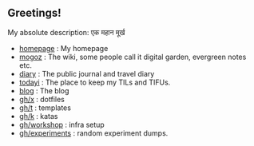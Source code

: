 ## Greetings!
My absolute description: एक महान मूर्ख

-   [homepage](https://geekodour.org) : My homepage
-   [mogoz](https://mogoz.geekodour.org) : The wiki, some people call it digital garden, evergreen notes etc.
-   [diary](https://diary.geekodour.org) : The public journal and travel diary
-   [todayi](https://ti.geekodour.org) : The place to keep my TILs and TIFUs.
-   [blog](https://blog.geekodour.org) : The blog
-   [gh/x](https://github.com/geekodour/x) : dotfiles
-   [gh/t](https://github.com/geekodour/t) : templates
-   [gh/k](https://github.com/geekodour/k) : katas
-   [gh/workshop](https://github.com/geekodour/workshop) : infra setup
-   [gh/experiments](https://github.com/geekodour/experiments) : random experiment dumps.

<!--
**geekodour/geekodour** is a ✨ _special_ ✨ repository because its `README.md` (this file) appears on your GitHub profile.

Here are some ideas to get you started:

- 🔭 I’m currently working on ...
- 🌱 I’m currently learning ...
- 👯 I’m looking to collaborate on ...
- 🤔 I’m looking for help with ...
- 💬 Ask me about ...
- 📫 How to reach me: ...
- 😄 Pronouns: ...
- ⚡ Fun fact: ...
-->
